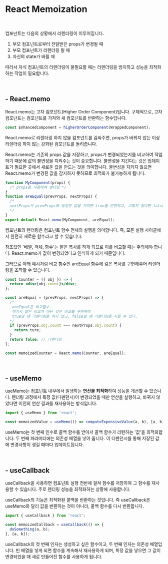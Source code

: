 # React Memoization

<br/>

컴포넌트는 다음의 상황에서 리렌더링이 이루어집니다.

1. 부모 컴포넌트로부터 전달받은 props가 변경될 때
2. 부모 컴포넌트가 리렌더링 될 때
3. 자신의 state가 바뀔 때

따라서 자식 컴포넌트의 리렌더링이 불필요할 때는 리렌더링을 방지하고 성능을 최적화하는 작업이 필요합니다.

<br/>

## - React.memo

React.memo는 고차 컴포넌트(Higher Order Component)입니다. 구체적으로, 고차 컴포넌트는 컴포넌트를 가져와 새 컴포넌트를 반환하는 함수입니다.

```js
const EnhancedComponent = higherOrderComponent(WrappedComponent);
```

React.memo로 리렌더링 하지 않을 컴포넌트를 감싸주면, props가 바뀌지 않는 이상 리렌더링 하지 않는 강화된 컴포넌트를 돌려줍니다.

React.memo는 기존의 props 값을 저장하고, props가 변경되었는지를 비교하여 작업하기 때문에 값의 불변성을 지켜주는 것이 중요합니다.
불변성을 지킨다는 것은 업데이트가 필요한 곳에서 새로운 값을 만드는 것을 의미합니다. 불변성을 지키지 않으면 React.memo가 변경된 값을 감지하지 못하므로 최적화가 불가능하게 됩니다.

```js
function MyComponent(props) {
  /* props를 사용하여 렌더링 */
}
function areEqual(prevProps, nextProps) {
  /*
  nextProps가 prevProps와 동일한 값을 가지면 true를 반환하고, 그렇지 않다면 false를 반환.
  */
}
export default React.memo(MyComponent, areEqual);
```

컴포넌트의 렌더링은 컴포넌트 함수 전체의 실행을 의미합니다. 즉, 모든 실행 사이클에서 완전히 새로운 함수라고 할 수 있습니다.

참조값인 '배열, 객체, 함수'는 얕은 복사를 하게 되므로 이를 비교할 때는 주의해야 합니다. React.memo가 값이 변경되었다고 인식하게 되기 때문입니다.

그러므로 아래 예시처럼 비교 함수인 areEqual 함수에 깊은 복사를 구현해주어 리렌더링을 조작할 수 있습니다.

```jsx
const Counter = ({ obj }) => {
  return <div>{obj.count}</div>;
};

const areEqual = (prevProps, nextProps) => {
  /*
   areEqual은 비교함수.
   여기서 얕은 비교가 아닌 깊은 비교를 구현하여 
   true일 땐 리렌더링을 하지 않고, false일 땐 리렌더링을 시킬 수 있다.
  */
  if (prevProps.obj.count === nextProps.obj.count) {
    return ture;
  }
  return false; // 리렌더링
};

const memoizedCounter = React.memo(Counter, areEqual);
```

<br/>

## - useMemo

useMemo는 컴포넌트 내부에서 발생하는 **연산을 최적화**하여 성능을 개선할 수 있습니다. 렌더링 과정에서 특정 값(디펜던시)이 변경되었을 때만 연산을 실행하고, 바뀌지 않았다면 이전의 연산 결과를 재사용하는 방식입니다.

```jsx
import { useMemo } from 'react';

const memoizedValue = useMemo(() => computeExpensiveValue(a, b), [a, b]);
```

useMemo는 첫 번째 인수로 콜백 함수를 받아서 콜백 함수가 리턴하는 '값'을 최적화합니다. 두 번째 파라미터에는 의존성 배열을 넣어 줍니다. 이 디펜던시를 통해 저장된 값에 변경사항이 생길 때마다 업데이트됩니다.

<br/>

## - useCallback

useCallback을 사용하면 컴포넌트 실행 전반에 걸쳐 함수를 저장하여 그 함수를 재사용할 수 있습니다. 주로 렌더링 성능을 최적화하는 상황에 사용합니다.

useCallback의 기능은 최적화된 콜백을 반환하는 것입니다. 즉 useCallback은 useMemo와 달리 값을 반환하는 것이 아니라, 콜백 함수를 다시 반환합니다.

```jsx
import { useCallback } from 'react';

const memoizedCallback = useCallback(() => {
  doSomething(a, b);
}, [a, b]);
```

useCallback의 첫 번째 인자는 생성하고 싶은 함수이고, 두 번째 인자는 의존성 배열입니다. 빈 배열을 넣게 되면 함수를 계속해서 재사용하게 되며, 특정 값을 넣으면 그 값이 변경되었을 때 새로 만들어진 함수를 사용하게 됩니다.

<br/>
